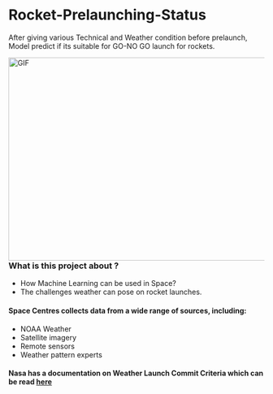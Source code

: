 # Rocket-Prelaunching-Status
After giving various Technical and Weather condition before prelaunch, Model predict if its suitable for GO-NO GO launch for rockets.

<img align="right" alt="GIF" src="https://github.com/AkshitTayade/Rocket-Prelaunch-Status-Check/blob/master/media/main.gif" width="600" height="400" />

### What is this project about ?
* How Machine Learning can be used in Space?
* The challenges weather can pose on rocket launches. 

#### Space Centres collects data from a wide range of sources, including:
*	NOAA Weather
*	Satellite imagery
*	Remote sensors
*	Weather pattern experts

#### Nasa has a documentation on  Weather Launch Commit Criteria which can be read [here](https://www.nasa.gov/centers/kennedy/news/releases/2003/release-20030128.html)
